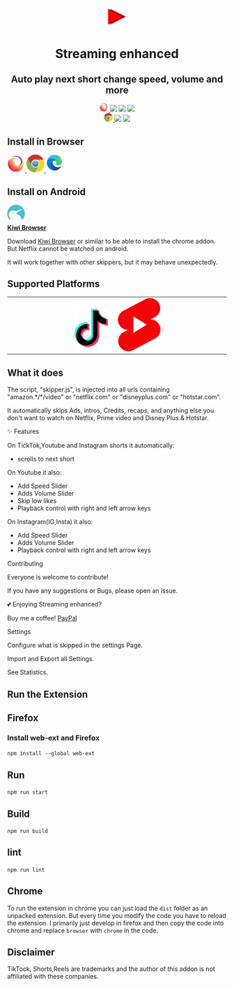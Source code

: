 <div align="center">

<img src="firefox/icons/shorts.svg" width="10%">

# Streaming enhanced

## Auto play next short change speed, volume and more

<a href="https://addons.mozilla.org/de/firefox/addon/shorts-tiktoks-scroll-enhanced/">
<img src="Logos/firefox.svg" width="20px">
</a>
<img src="https://img.shields.io/amo/dw/Shorts@Enhance.io">
<img src="https://img.shields.io/amo/users/Shorts@Enhance.io">
<!-- <img src="https://img.shields.io/badge/installs-1253-informational" > -->
<img src="https://img.shields.io/amo/stars/Shorts@Enhance.io?color=e60010" >
<br>
<a href="https://chrome.google.com/webstore/detail/shorts-tiktoks-scroll-enh/kpnhbkbpgpkfoajcoacldcdhgiigehpo">
<img src="Logos/chrome.svg" width="20px">
</a>
<img src="https://img.shields.io/chrome-web-store/users/kpnhbkbpgpkfoajcoacldcdhgiigehpo" >
<!-- <img src="https://img.shields.io/badge/installs-620-informational" > -->
<img src="https://img.shields.io/chrome-web-store/stars/kpnhbkbpgpkfoajcoacldcdhgiigehpo?color=e60010">
</div>

## Install in Browser

<a href="https://addons.mozilla.org/de/firefox/addon/shorts-tiktoks-scroll-enhanced/">
<img src="Logos/firefox.svg" width="8%" alt="firefox">
</a>
<a href="https://chrome.google.com/webstore/detail/shorts-tiktoks-scroll-enh/kpnhbkbpgpkfoajcoacldcdhgiigehpo">
<img src="Logos/chrome.svg" width="8%" alt="chrome">
</a>
<a href="https://chrome.google.com/webstore/detail/shorts-tiktoks-scroll-enh/kpnhbkbpgpkfoajcoacldcdhgiigehpo">
<img src="Logos/microsoft-edge-1.svg" width="8%" alt="chrome">
</a>


## Install on Android
<div style="display:flex;flex-direction:column">
        <a href="https://play.google.com/store/apps/details?id=com.kiwibrowser.browser">
          <img src="Logos/kiwi.webp" width="8%">
          <br /><b>Kiwi Browser</b>
          </a>
</div>

Download [Kiwi Browser](https://play.google.com/store/apps/details?id=com.kiwibrowser.browser) or similar to be able to install the chrome addon. But Netflix cannot be watched on android.


It will work together with other skippers, but it may behave unexpectedly.

## Supported Platforms

<table>
    <tr>
      <td align="center" valign="top" width="14.28%">
        <img src="icons/tiktok-icon-2.svg" width="20%">
        <img src="icons/youtube-shorts.svg" width="20%">
      </td>
    </tr>
</table>



## What it does

The script, "skipper.js", is injected into all urls containing "amazon.\*/\*/video" or "netflix.com" or "disneyplus.com" or "hotstar.com".

It automatically skips Ads, intros, Credits, recaps, and anything else you don't want to watch on Netflix, Prime video and Disney Plus & Hotstar.


✨ Features

On TickTok,Youtube and Instagram shorts it automatically:

<ul>
<li>scrolls to next short</li>
</ul>

On Youtube it also:

<ul>
<li>Add Speed Slider</li>
<li>Adds Volume Slider</li>
<li>Skip low likes</li>
<li>Playback control with right and left arrow keys</li>
</ul>

On Instagram(IG,Insta) it also:
<ul>
<li>Add Speed Slider</li>
<li>Adds Volume Slider</li>
<li>Playback control with right and left arrow keys</li>
</ul>

Contributing

Everyone is welcome to contribute!

If you have any suggestions or Bugs, please open an issue.

💕 Enjoying Streaming enhanced?

Buy me a coffee! [PayPal](https://paypal.me/MarvinKrebber)

Settings

Configure what is skipped in the settings Page.

Import and Export all Settings.

See Statistics.
  
## Run the Extension

## Firefox 

### Install web-ext and Firefox
```npm install --global web-ext```
## Run
```npm run start```
## Build

```npm run build```

## lint
  
```npm run lint```

## Chrome

To run the extension in chrome you can just load the ``dist`` folder as an unpacked extension. But every time you modify the code you have to reload the extension.
I primarily just develop in firefox and then copy the code into chrome and replace ``browser`` with ``chrome`` in the code.

## Disclaimer

TikTock, Shorts,Reels are trademarks and the author of this addon is not affiliated with these companies.
